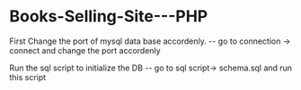 # Books-Selling-Site---PHP

First Change the port of mysql data base accordenly.
  -- go to connection -> connect and change the port accordenly
  
Run the sql script to initialize the DB
  -- go to sql script-> schema.sql and run this script 

